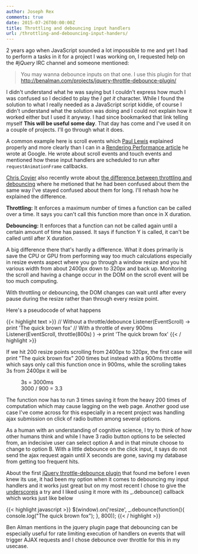 ```yaml
---
author: Joseph Rex
comments: true
date: 2015-07-26T00:00:00Z
title: Throttling and debouncing input handlers
url: /throttling-and-debouncing-input-handers/
---
```


2 years ago when JavaScript sounded a lot impossible to me and yet I had to perform a tasks in it for a project I was working on, I requested help on the *#jQuery* IRC channel and someone mentioned:
<!--more-->

> You may wanna debounce inputs on that one. I use this plugin for that <http://benalman.com/projects/jquery-throttle-debounce-plugin/>


I didn't understand what he was saying but I couldn't express how much I was confused so I decided to play the *I get it* character. While I found the solution to what I really needed as a JavaScript script kiddie, of course I didn't understand what the solution was doing and I could not explain how it worked either but I used it anyway. I had since bookmarked that link telling myself **This will be useful some day**. That day has come and I've used it on a couple of projects. I'll go through what it does.

A common example here is scroll events which [Paul Lewis][1] explained properly and more clearly than I can in a [Rendering Performance article][2] he wrote at Google. He wrote about scroll events and touch events and mentioned how these input handlers are scheduled to run after `requestAnimationFrame` callbacks.

[Chris Coyier][3] also recently wrote about [the difference between throttling and debouncing][4] where he metioned that he had been confused about them the same way I've stayed confused about them for long. I'll rehash how he explained the difference.

**Throttling:** It enforces a maximum number of times a function can be called over a time. It says you can't call this function more than once in X duration.

**Debouncing:** It enforces that a function can not be called again until a certain amount of time has passed. It says if function Y is called, it can't be called until after X duration.

A big difference there that's hardly a difference. What it does primarily is save the CPU or GPU from performing way too much calculations especially in resize events aspect where you go through a window resize and you hit various width from about 2400px down to 320px and back up. Monitoring the scroll and having a change occur in the DOM on the scroll event will be too much computing.

With throttling or debouncing, the DOM changes can wait until after every pause during the resize rather than through every resize point.

Here's a pseudocode of what happens

{{< highlight text >}}
// Without a throttle/debounce
Listener(EventScroll) ->
   print 'The quick brown fox'
// With a throttle of every 900ms
Listener(EventScroll, throttle(800s) ) ->
   print 'The quick brown fox'
{{< / highlight >}}

If we hit 200 resize points scrolling from 2400px to 320px, the first case will print "The quick brown fox" 200 times but instead with a 900ms throttle which says only call this function once in 900ms, while the scrolling takes 3s from 2400px it will be
<figure>
3s = 3000ms
<br>
3000 / 900 = 3.3
</figure>
The function now has to run 3 times saving it from the heavy 200 times of computation which may cause lagging on the web page. Another good use case I've come across for this especially in a recent project was handling ajax submission on click of radio button among several options.

As a human with an understanding of cognitive science, I try to think of how other humans think and while I have 3 radio button options to be selected from, an indecisive user can select option A and in that minute choose to change to option B. With a little debounce on the click input, it says do not send the ajax request again until X seconds are gone, saving my database from getting too frequent hits.

About the first [jQuery throttle-debounce plugin][5] that found me before I even knew its use, it had been my option when it comes to debouncing my input handlers and it works just great but on my most recent I chose to give the [underscorejs][6] a try and I liked using it more with its _.debounce() callback which works just like below

{{< highlight javascript >}}
$(window).on('resize', _.debounce(function(){
	console.log("The quick brown fox");
}, 800));
{{< / highlight >}}

Ben Alman mentions in the jquery plugin page that debouncing can be especially useful for rate limiting execution of handlers on events that will trigger AJAX requests and I chose debounce over throttle for this in my usecase.

[1]: http://aerotwist.com/
[2]: https://developers.google.com/web/fundamentals/performance/rendering/debounce-your-input-handlers?hl=en
[3]: https://twitter.com/chriscoyier
[4]: https://css-tricks.com/the-difference-between-throttling-and-debouncing/
[5]: http://benalman.com/projects/jquery-throttle-debounce-plugin/
[6]: http://underscorejs.org